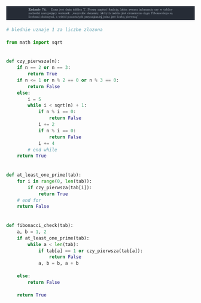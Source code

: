 <picture>
  <source srcset="../../srt/zbior_zadan/74.png" media="(prefers-color-scheme: light)">
  <source srcset="../../srt/zbior_zadan/black_74.png" media="(prefers-color-scheme: dark)">
  <img src="../../srt/zbior_zadan/black_74.png" alt="zadanie 74">
</picture>

```python
# blednie uznaje 1 za liczbe zlozona

from math import sqrt


def czy_pierwsza(n):
    if n == 2 or n == 3:
        return True
    if n <= 1 or n % 2 == 0 or n % 3 == 0:
        return False
    else:
        i = 5
        while i < sqrt(n) + 1:
            if n % i == 0:
                return False
            i += 2
            if n % i == 0:
                return False
            i += 4
        # end while
    return True


def at_least_one_prime(tab):
    for i in range(0, len(tab)):
        if czy_pierwsza(tab[i]):
            return True
    # end for
    return False


def fibonacci_check(tab):
    a, b = 1, 2
    if at_least_one_prime(tab):
        while a < len(tab):
            if tab[a] == 1 or czy_pierwsza(tab[a]):
                return False
            a, b = b, a + b

    else:
        return False

    return True



```